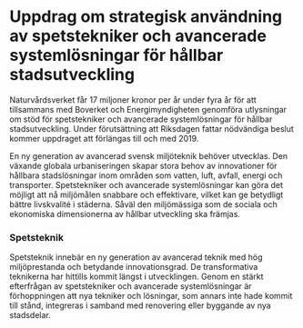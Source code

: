 # Uppdrag om strategisk användning av spetstekniker och avancerade systemlösningar för hållbar stadsutveckling

Naturvårdsverket får 17 miljoner kronor per år under fyra år för att tillsammans med Boverket och Energimyndigheten genomföra utlysningar om stöd för spetstekniker och avancerade systemlösningar för hållbar stadsutveckling. Under förutsättning att Riksdagen fattar nödvändiga beslut kommer uppdraget att förlängas till och med 2019\.


En ny generation av avancerad svensk miljöteknik behöver utvecklas. Den växande globala urbaniseringen skapar stora behov av innovationer för hållbara stadslösningar inom områden som vatten, luft, avfall, energi och transporter. Spetstekniker och avancerade systemlösningar kan göra det möjligt att nå miljömålen snabbare och effektivare, vilket kan ge betydligt bättre livskvalité i städerna. Såväl den miljömässiga som de sociala och ekonomiska dimensionerna av hållbar utveckling ska främjas.

### Spetsteknik

Spetsteknik innebär en ny generation av avancerad teknik med hög miljöprestanda och betydande innovationsgrad. De transformativa teknikerna har hittills kommit längst i utvecklingen. Genom en stärkt efterfrågan av spetstekniker och avancerade systemlösningar är förhoppningen att nya tekniker och lösningar, som annars inte hade kommit till stånd, integreras i samband med renovering eller byggande av nya stadsdelar.
